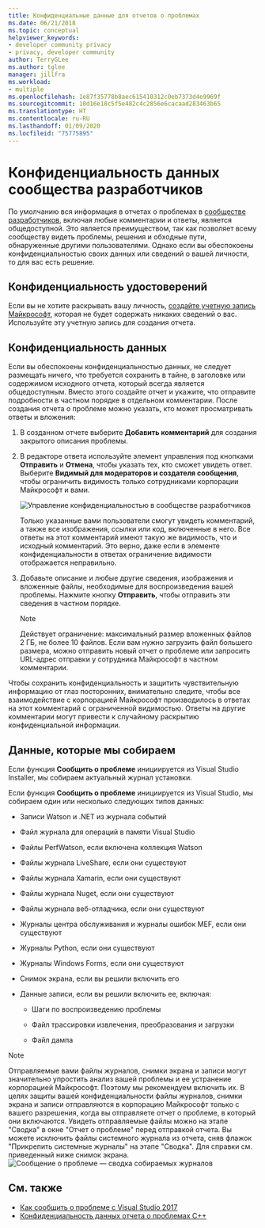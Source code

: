 ```yaml
---
title: Конфиденциальные данные для отчетов о проблемах
ms.date: 06/21/2018
ms.topic: conceptual
helpviewer_keywords:
- developer community privacy
- privacy, developer community
author: TerryGLee
ms.author: tglee
manager: jillfra
ms.workload:
- multiple
ms.openlocfilehash: 1e87f35778b8aec615410312c0eb7373d4e9969f
ms.sourcegitcommit: 10d16e18c5f5e482c4c2856e6cacaad283463b65
ms.translationtype: HT
ms.contentlocale: ru-RU
ms.lasthandoff: 01/09/2020
ms.locfileid: "75775895"
---
```

# <a name="developer-community-data-privacy"></a>Конфиденциальность данных сообщества разработчиков

По умолчанию вся информация в отчетах о проблемах в [сообществе разработчиков](https://developercommunity.visualstudio.com/), включая любые комментарии и ответы, является общедоступной. Это является преимуществом, так как позволяет всему сообществу видеть проблемы, решения и обходные пути, обнаруженные другими пользователями. Однако если вы обеспокоены конфиденциальностью своих данных или сведений о вашей личности, то для вас есть решение.

## <a name="identity-privacy"></a>Конфиденциальность удостоверений

Если вы не хотите раскрывать вашу личность, [создайте учетную запись Майкрософт](https://signup.live.com/), которая не будет содержать никаких сведений о вас. Используйте эту учетную запись для создания отчета.

## <a name="data-privacy"></a>Конфиденциальность данных

Если вы обеспокоены конфиденциальностью данных, не следует размещать ничего, что требуется сохранить в тайне, в заголовке или содержимом исходного отчета, который всегда является общедоступным. Вместо этого создайте отчет и укажите, что отправите подробности в частном порядке в отдельном комментарии. После создания отчета о проблеме можно указать, кто может просматривать ответы и вложения:

1. В созданном отчете выберите **Добавить комментарий** для создания закрытого описания проблемы.

2. В редакторе ответа используйте элемент управления под кнопками **Отправить** и **Отмена**, чтобы указать тех, кто сможет увидеть ответ. Выберите **Видимый для модераторов и создателя сообщения**, чтобы ограничить видимость только сотрудниками корпорации Майкрософт и вами.

   ![Управление конфиденциальностью в сообществе разработчиков](media/developer-community-privacy-control.png)

   Только указанные вами пользователи смогут увидеть комментарий, а также все изображения, ссылки или код, включенные в него. Все ответы на этот комментарий имеют такую же видимость, что и исходный комментарий. Это верно, даже если в элементе конфиденциальности в ответах ограничение видимости отображается неправильно.

3. Добавьте описание и любые другие сведения, изображения и вложенные файлы, необходимые для воспроизведения вашей проблемы. Нажмите кнопку **Отправить**, чтобы отправить эти сведения в частном порядке.

   > [!NOTE]
   > Действует ограничение: максимальный размер вложенных файлов 2 ГБ, не более 10 файлов. Если вам нужно загрузить файл большего размера, можно отправить новый отчет о проблеме или запросить URL-адрес отправки у сотрудника Майкрософт в частном комментарии.

Чтобы сохранить конфиденциальность и защитить чувствительную информацию от глаз посторонних, внимательно следите, чтобы все взаимодействие с корпорацией Майкрософт производилось в ответах на этот комментарий с ограниченной видимостью. Ответы на другие комментарии могут привести к случайному раскрытию конфиденциальной информации.

## <a name="data-we-collect"></a>Данные, которые мы собираем

Если функция **Сообщить о проблеме** инициируется из Visual Studio Installer, мы собираем актуальный журнал установки.

Если функция **Сообщить о проблеме** инициируется из Visual Studio, мы собираем один или несколько следующих типов данных:

- Записи Watson и .NET из журнала событий

- Файл журнала для операций в памяти Visual Studio

- Файлы PerfWatson, если включена коллекция Watson

- Файлы журнала LiveShare, если они существуют

- Файлы журнала Xamarin, если они существуют

- Файлы журнала Nuget, если они существуют

- Файлы журнала веб-отладчика, если они существуют

- Журналы центра обслуживания и журналы ошибок MEF, если они существуют

- Журналы Python, если они существуют

- Журналы Windows Forms, если они существуют

- Снимок экрана, если вы решили включить его

- Данные записи, если вы решили включить ее, включая:

  - Шаги по воспроизведению проблемы

  - Файл трассировки извлечения, преобразования и загрузки

  - Файл дампа

> [!NOTE]
> Отправляемые вами файлы журналов, снимки экрана и записи могут значительно упростить анализ вашей проблемы и ее устранение корпорацией Майкрософт.  Поэтому мы рекомендуем включить их. В целях защиты вашей конфиденциальности файлы журналов, снимки экрана и записи отправляются в корпорацию Майкрософт только с вашего разрешения, когда вы отправляете отчет о проблеме, в который они включаются. Увидеть отправляемые файлы можно на этапе "Сводка" в окне "Отчет о проблеме" перед отправкой отчета. Вы можете исключить файлы системного журнала из отчета, сняв флажок "Прикрепить системные журналы" на этапе "Сводка". Для справки см. приведенный ниже снимок экрана. 
  > ![Сообщение о проблеме — сводка собираемых журналов](media/report-a-problem-logs-collected.png)


## <a name="see-also"></a>См. также

- [Как сообщить о проблеме с Visual Studio 2017](how-to-report-a-problem-with-visual-studio.md)
- [Конфиденциальность данных отчета о проблемах C++](/cpp/how-to-report-a-problem-with-the-visual-cpp-toolset#reports-and-privacy)
